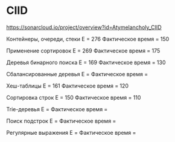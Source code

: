 # CIID
https://sonarcloud.io/project/overview?id=Atymelancholy_CIID
 
Контейнеры, очереди, стеки
E = 276
Фактическое время = 150

Применение сортировок
E = 269
Фактическое время = 175

Деревья бинарного поиска
E = 169
Фактическое время = 130

Сбалансированные деревья 
E =
Фактическое время =

Хеш-таблицы
E = 161
Фактическое время = 120

Сортировка строк
E = 150
Фактическое время = 110

Trie-деревья
E =
Фактическое время =

Поиск подстрок
E =
Фактическое время =

Регулярные выражения
E =
Фактическое время =
